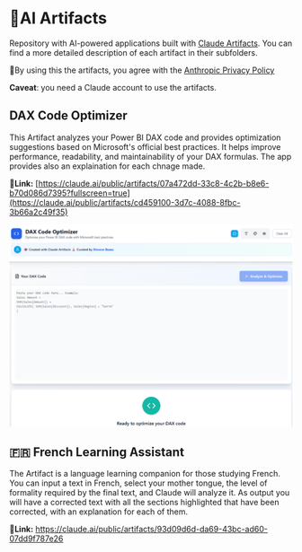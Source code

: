 # 🤖AI Artifacts
Repository with AI-powered applications built with [Claude Artifacts](https://www.anthropic.com/news/build-artifacts).
You can find a more detailed description of each artifact in their subfolders.

🧾By using this the artifacts, you agree with the [Anthropic Privacy Policy](https://www.anthropic.com/legal/privacy)

**Caveat**: you need a Claude account to use the artifacts.

## DAX Code Optimizer

This Artifact analyzes your Power BI DAX code and provides optimization suggestions based on Microsoft's official best practices. It helps improve performance, readability, and maintainability of your DAX formulas.
The app provides also an explaination for each chnage made.

**🔗Link:** [https://claude.ai/public/artifacts/07a472dd-33c8-4c2b-b8e6-b70d086d7395?fullscreen=true](https://claude.ai/public/artifacts/cd459100-3d7c-4088-8fbc-3b66a2c49f35)

![DAX Code Optimizer - Homepage](dax-code-optimizer/images/dax_code_optimizer.png)


## 🇫🇷 French Learning Assistant

The Artifact is a language learning companion for those studying French. You can input a text in French, select your mother tongue, the level of formality required by the final text, and Claude will analyze it. As output you will have a corrected text with all the sections highlighted that have been corrected, with an explanation for each of them.

**🔗Link:** https://claude.ai/public/artifacts/93d09d6d-da69-43bc-ad60-07dd9f787e26
